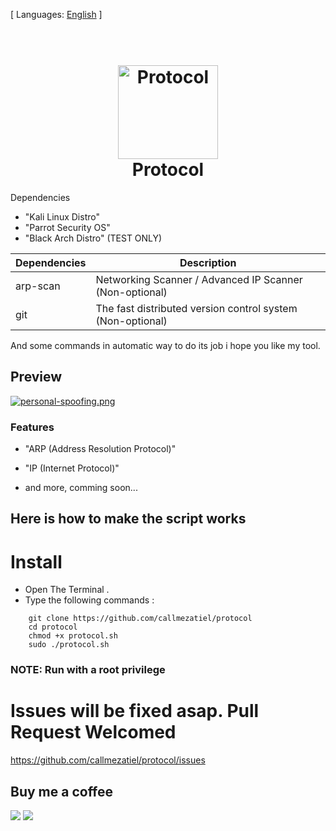 [ Languages: [English](README.md) ]

<h1 align="center">
  <br>
  <a href="https://github.com/callmezatiel"><img src="https://i.postimg.cc/qB5YcSWX/Protocol-Icon.png" width=160 height=150 alt="Protocol"></a>
  <br>
  Protocol
  <br>
</h1>


Dependencies

* "Kali Linux Distro"
* "Parrot Security OS"
* "Black Arch Distro" (TEST ONLY)

| Dependencies| Description |
| ------ | ------ |
| arp-scan |  Networking Scanner / Advanced IP Scanner (Non-optional) |
| git |  The fast distributed version control system (Non-optional) |

And some commands in automatic way to do its job i hope you like my tool.

## Preview
[![personal-spoofing.png](https://i.postimg.cc/ZnFTNjnd/personal-spoofing.png)](https://postimg.cc/sGxddYpj)


### Features

* "ARP (Address Resolution Protocol)"
* "IP (Internet Protocol)"

* and more, comming soon...

## Here is how to make the script works

# Install

* Open The Terminal .
* Type the following commands :

```
    git clone https://github.com/callmezatiel/protocol
    cd protocol
    chmod +x protocol.sh
    sudo ./protocol.sh 
```

### NOTE: Run with a root privilege

# Issues will be fixed asap. Pull Request Welcomed
https://github.com/callmezatiel/protocol/issues

## Buy me a coffee
<a href="https://www.paypal.me/zatiel"><img src="https://img.shields.io/badge/don-paypal-blue"></a> <a href="https://www.patreon.com/zatiel"><img src="https://img.shields.io/badge/don-patreon-ff69b4">
